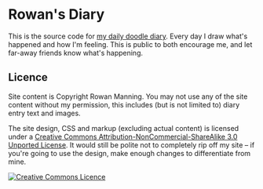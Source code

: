 
Rowan's Diary
=============

This is the source code for [my daily doodle diary][site]. Every day I draw what's happened and how I'm feeling. This is public to both encourage me, and let far-away friends know what's happening.


Licence
-------

Site content is Copyright Rowan Manning. You may not use any of the site content without my permission, this includes (but is not limited to) diary entry text and images.

The site design, CSS and markup (excluding actual content) is licensed under a [Creative Commons Attribution-NonCommercial-ShareAlike 3.0 Unported License][cc-by-nc-sa]. It would still be polite not to completely rip off my site – if you're going to use the design, make enough changes to differentiate from mine.

[![Creative Commons Licence][cc-img]][cc-by-nc-sa]



[cc-by-nc-sa]: http://creativecommons.org/licenses/by-nc-sa/3.0/deed.en_GB
[cc-img]: http://i.creativecommons.org/l/by-nc-sa/3.0/88x31.png
[site]: http://diary.rowanmanning.com/
